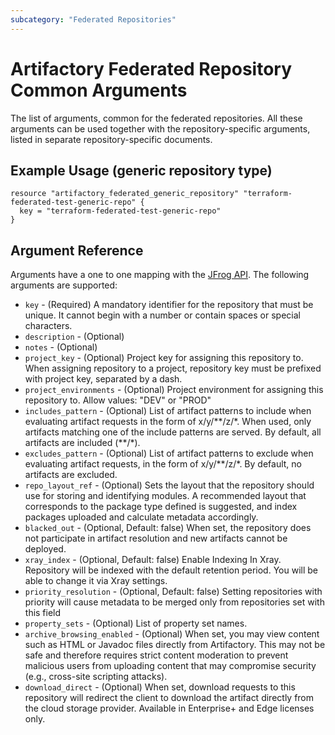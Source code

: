 ```yaml
---
subcategory: "Federated Repositories"
---
```

# Artifactory Federated Repository Common Arguments

The list of arguments, common for the federated repositories. All these arguments can be used together with the
repository-specific arguments, listed in separate repository-specific documents.


## Example Usage (generic repository type)

```hcl
resource "artifactory_federated_generic_repository" "terraform-federated-test-generic-repo" {
  key = "terraform-federated-test-generic-repo"
}
```

## Argument Reference

Arguments have a one to one mapping with the [JFrog API](https://www.jfrog.com/confluence/display/RTF/Repository+Configuration+JSON).
The following arguments are supported:

* `key` - (Required) A mandatory identifier for the repository that must be unique. It cannot begin with a number or
  contain spaces or special characters.
* `description` - (Optional)
* `notes` - (Optional)
* `project_key` - (Optional) Project key for assigning this repository to. When assigning repository to a project,
  repository key must be prefixed with project key, separated by a dash.
* `project_environments` - (Optional) Project environment for assigning this repository to. Allow values: "DEV" or "PROD"
* `includes_pattern` - (Optional) List of artifact patterns to include when evaluating artifact requests in the form
  of x/y/**/z/\*. When used, only artifacts matching one of the include patterns are served. By default, all artifacts are included (\*\*/*).
* `excludes_pattern` - (Optional) List of artifact patterns to exclude when evaluating artifact requests, in the form
  of x/y/**/z/*. By default, no artifacts are excluded.
* `repo_layout_ref` - (Optional) Sets the layout that the repository should use for storing and identifying modules. 
   A recommended layout that corresponds to the package type defined is suggested, and index packages uploaded and calculate metadata accordingly.
* `blacked_out` - (Optional, Default: false) When set, the repository does not participate in artifact resolution and
  new artifacts cannot be deployed.
* `xray_index` - (Optional, Default: false) Enable Indexing In Xray. Repository will be indexed with the default
  retention period. You will be able to change it via Xray settings.
* `priority_resolution` - (Optional, Default: false) Setting repositories with priority will cause metadata to be
  merged only from repositories set with this field
* `property_sets` - (Optional) List of property set names.
* `archive_browsing_enabled` - (Optional) When set, you may view content such as HTML or Javadoc files directly from
  Artifactory. This may not be safe and therefore requires strict content moderation to prevent malicious users from
  uploading content that may compromise security (e.g., cross-site scripting attacks).
* `download_direct` - (Optional) When set, download requests to this repository will redirect the client to download
  the artifact directly from the cloud storage provider. Available in Enterprise+ and Edge licenses only.
